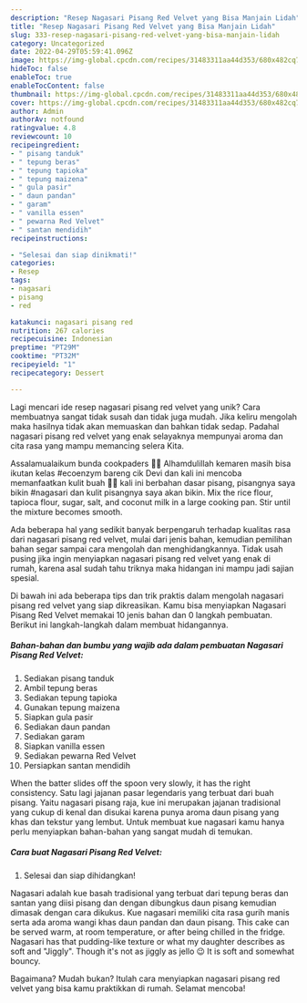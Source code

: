 ```yaml
---
description: "Resep Nagasari Pisang Red Velvet yang Bisa Manjain Lidah"
title: "Resep Nagasari Pisang Red Velvet yang Bisa Manjain Lidah"
slug: 333-resep-nagasari-pisang-red-velvet-yang-bisa-manjain-lidah
category: Uncategorized
date: 2022-04-29T05:59:41.096Z
image: https://img-global.cpcdn.com/recipes/31483311aa44d353/680x482cq70/nagasari-pisang-red-velvet-foto-resep-utama.jpg
hideToc: false
enableToc: true
enableTocContent: false
thumbnail: https://img-global.cpcdn.com/recipes/31483311aa44d353/680x482cq70/nagasari-pisang-red-velvet-foto-resep-utama.jpg
cover: https://img-global.cpcdn.com/recipes/31483311aa44d353/680x482cq70/nagasari-pisang-red-velvet-foto-resep-utama.jpg
author: Admin
authorAv: notfound
ratingvalue: 4.8
reviewcount: 10
recipeingredient:
- " pisang tanduk"
- " tepung beras"
- " tepung tapioka"
- " tepung maizena"
- " gula pasir"
- " daun pandan"
- " garam"
- " vanilla essen"
- " pewarna Red Velvet"
- " santan mendidih"
recipeinstructions:

- "Selesai dan siap dinikmati!"
categories:
- Resep
tags:
- nagasari
- pisang
- red

katakunci: nagasari pisang red 
nutrition: 267 calories
recipecuisine: Indonesian
preptime: "PT29M"
cooktime: "PT32M"
recipeyield: "1"
recipecategory: Dessert

---
```





Lagi mencari ide resep nagasari pisang red velvet yang unik? Cara membuatnya sangat tidak susah dan tidak juga mudah. Jika keliru mengolah maka hasilnya tidak akan memuaskan dan bahkan tidak sedap. Padahal nagasari pisang red velvet yang enak selayaknya mempunyai aroma dan cita rasa yang mampu memancing selera Kita.





Assalamualaikum bunda cookpaders 👏🤗 Alhamdulillah kemaren masih bisa ikutan kelas #ecoenzym bareng cik Devi dan kali ini mencoba memanfaatkan kulit buah 🤩🤗 kali ini berbahan dasar pisang, pisangnya saya bikin #nagasari dan kulit pisangnya saya akan bikin. Mix the rice flour, tapioca flour, sugar, salt, and coconut milk in a large cooking pan. Stir until the mixture becomes smooth.

Ada beberapa hal yang sedikit banyak berpengaruh terhadap kualitas rasa dari nagasari pisang red velvet, mulai dari jenis bahan, kemudian pemilihan bahan segar sampai cara mengolah dan menghidangkannya. Tidak usah pusing jika ingin menyiapkan nagasari pisang red velvet yang enak di rumah, karena asal sudah tahu triknya maka hidangan ini mampu jadi sajian spesial.






Di bawah ini ada beberapa tips dan trik praktis dalam mengolah nagasari pisang red velvet yang siap dikreasikan. Kamu bisa menyiapkan Nagasari Pisang Red Velvet memakai 10 jenis bahan dan 0 langkah pembuatan. Berikut ini langkah-langkah dalam membuat hidangannya.

<!--inarticleads1-->

##### Bahan-bahan dan bumbu yang wajib ada dalam pembuatan Nagasari Pisang Red Velvet:

1. Sediakan  pisang tanduk
1. Ambil  tepung beras
1. Sediakan  tepung tapioka
1. Gunakan  tepung maizena
1. Siapkan  gula pasir
1. Sediakan  daun pandan
1. Sediakan  garam
1. Siapkan  vanilla essen
1. Sediakan  pewarna Red Velvet
1. Persiapkan  santan mendidih


When the batter slides off the spoon very slowly, it has the right consistency. Satu lagi jajanan pasar legendaris yang terbuat dari buah pisang. Yaitu nagasari pisang raja, kue ini merupakan jajanan tradisional yang cukup di kenal dan disukai karena punya aroma daun pisang yang khas dan tekstur yang lembut. Untuk membuat kue nagasari kamu hanya perlu menyiapkan bahan-bahan yang sangat mudah di temukan. 

<!--inarticleads2-->

##### Cara buat Nagasari Pisang Red Velvet:


1. Selesai dan siap dihidangkan!

Nagasari adalah kue basah tradisional yang terbuat dari tepung beras dan santan yang diisi pisang dan dengan dibungkus daun pisang kemudian dimasak dengan cara dikukus. Kue nagasari memiliki cita rasa gurih manis serta ada aroma wangi khas daun pandan dan daun pisang. This cake can be served warm, at room temperature, or after being chilled in the fridge. Nagasari has that pudding-like texture or what my daughter describes as soft and &#34;Jiggly&#34;. Though it&#39;s not as jiggly as jello 😉 It is soft and somewhat bouncy. 

Bagaimana? Mudah bukan? Itulah cara menyiapkan nagasari pisang red velvet yang bisa kamu praktikkan di rumah. Selamat mencoba!
